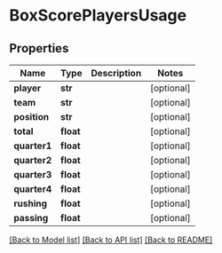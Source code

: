 # BoxScorePlayersUsage

## Properties
Name | Type | Description | Notes
------------ | ------------- | ------------- | -------------
**player** | **str** |  | [optional] 
**team** | **str** |  | [optional] 
**position** | **str** |  | [optional] 
**total** | **float** |  | [optional] 
**quarter1** | **float** |  | [optional] 
**quarter2** | **float** |  | [optional] 
**quarter3** | **float** |  | [optional] 
**quarter4** | **float** |  | [optional] 
**rushing** | **float** |  | [optional] 
**passing** | **float** |  | [optional] 

[[Back to Model list]](../README.md#documentation-for-models) [[Back to API list]](../README.md#documentation-for-api-endpoints) [[Back to README]](../README.md)


